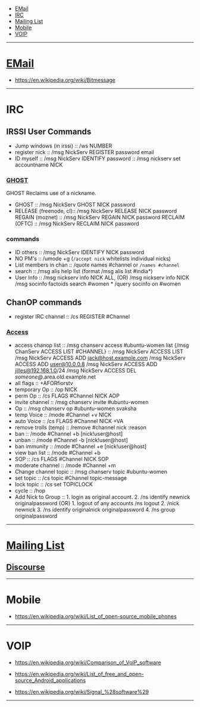 + [EMail](#email)
+ [IRC](#irc)
+ [Mailing List](#mailing-list)
+ [Mobile](#mobile)
+ [VOIP](#voip)

----

# [EMail](https://en.wikipedia.org/wiki/Comparison_of_webmail_providers)
+ https://en.wikipedia.org/wiki/Bitmessage

----


# IRC 

## IRSSI User Commands
+ Jump windows (in irssi) :: /ws NUMBER
+ register nick         :: /msg NickServ REGISTER password email
+ ID myself             :: /msg NickServ IDENTIFY password
                        :: /msg nickserv set accountname NICK 

### [GHOST](https://toxin.jottit.com/freenode_nickserv_commands#ns09)
GHOST Reclaims use of a nickname.
+ GHOST                 :: /msg NickServ GHOST NICK password
+ RELEASE (freenode, cl):: /msg NickServ RELEASE NICK password
  REGAIN (moznet)       :: /msg NickServ REGAIN NICK password
  RECLAIM (OFTC)        :: /msg NickServ RECLAIM NICK password

### commands 
+ ID others             :: /msg NickServ IDENTIFY NICK password
+ NO PM's               :: /umode +g (`/accept nick` whitelists individual nicks)
+ List members in chan  :: /quote names #channel or `/names #channel`
+ search                :: /msg alis help list  (format /msg alis list #india*)
+ User Info             :: /msg nickserv info NICK ALL, (OR) /msg nickserv info NICK
                           /msg socinfo factoids search #women * 
                           /query socinfo on #women

## ChanOP commands
+ register IRC channel  :: /cs REGISTER #Channel

### [Access](https://toxin.jottit.com/freenode_nickserv_commands#ns18)
+ access chanop list    :: /msg chanserv access #ubuntu-women list {/msg ChanServ ACCESS LIST #CHANNEL}
                        :: /msg NickServ ACCESS LIST
                           /msg NickServ ACCESS ADD jack@host.example.com
                           /msg NickServ ACCESS ADD user@10.0.0.8
                           /msg NickServ ACCESS ADD jilles@192.168.1.0/24
                           /msg NickServ ACCESS DEL *someone@*.area.old.example.net 
+ all flags             :: +AFORfiorstv
+ temporary Op          :: /op NICK
+ perm Op               :: /cs FLAGS #Channel NICK AOP
+ invite channel        :: /msg chanserv invite #ubuntu-women 
+ Op                    :: /msg chanserv op #ubuntu-women svaksha
+ temp Voice            :: /mode #Channel +v NICK
+ auto Voice            :: /cs FLAGS #Channel NICK +VA
+ remove trolls (temp)  :: /remove #channel nick :reason      
+ ban                   :: /mode #Channel +b [nick!user@host]
+ unban                 :: /mode #Channel -b [nick!user@host]
+ ban immunity          :: /mode #Channel +e [nick!user@host]
+ view ban list         :: /mode #Channel +b
+ SOP                   :: /cs FLAGS #Channel NICK SOP
+ moderate channel      :: /mode #Channel +m
+ Change channel topic  :: /msg chanserv topic #ubuntu-women <add-foo-bar-topic-here>
+ set topic             :: /cs topic #Channel topic-message
+ lock topic            :: /cs set TOPICLOCK
+ cycle                 :: /hop
+ Add Nick to Group     :: 1. login as original account.
                           2. /ns identify newnick originalpassword
                           {OR}
                           1. logout of any accounts /ns logout
                           2. /nick newnick
                           3. /ns identify originalnick originalpassword
                           4. /ns group originalpassword
                           
 

----

# [Mailing List](https://en.wikipedia.org/wiki/Category:Free_mailing_list_software)

## [Discourse](https://en.wikipedia.org/wiki/Discourse_%28software%29)

----

# Mobile
+ https://en.wikipedia.org/wiki/List_of_open-source_mobile_phones

----

# VOIP
+ https://en.wikipedia.org/wiki/Comparison_of_VoIP_software 

+ https://en.wikipedia.org/wiki/List_of_free_and_open-source_Android_applications
+ https://en.wikipedia.org/wiki/Signal_%28software%29

----
